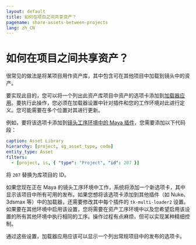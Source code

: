 ```yaml
---
layout: default
title: 如何在项目之间共享资产？
pagename: share-assets-between-projects
lang: zh_CN
---
```


# 如何在项目之间共享资产？

很常见的做法是将某项目用作资产库，其中包含可在其他项目中加载到镜头中的资产。

要实现此目的，您可以将一个列出此资产库项目中资产的选项卡添加到[加载器应用](https://support.shotgunsoftware.com/hc/zh-cn/articles/219033078)。要执行此操作，您必须在加载器设置中针对插件和您的工作环境对此进行定义。您可能需要在多个位置对其进行更新。

例如，要将该选项卡添加到[镜头工序环境中的 Maya 插件](https://github.com/shotgunsoftware/tk-config-default2/blob/e09236bf4b91a6dd79ca5b3ef1258d0eb0afd871/env/includes/settings/tk-multi-loader2.yml#L122)，您需要添加以下代码段：

```yaml
caption: Asset Library
hierarchy: [project, sg_asset_type, code]
entity_type: Asset
filters:
  - [project, is, { "type": "Project", "id": 207 }]
```

将 `207` 替换为库项目的 ID。

如果您现在正在 Maya 的镜头工序环境中工作，系统将添加一个新选项卡，其中显示该项目中所有可用的发布。如果您想将该选项卡添加到其他插件（如 Nuke、3dsmax 等）中的加载器，还需要修改其中每个插件的 `tk-multi-loader2` 设置。如果要在其他环境中启用该设置，您将需要在资产工序环境中以及您希望启用该设置的所有其他环境中执行相同的工序。操作过程有点麻烦，但可以实现某种精细控制。

通过这些设置，加载器应用应该可以显示一个列出常规项目中的发布的选项卡。
